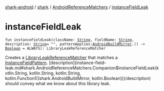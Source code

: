 [shark-android](../../index.md) / [shark](../index.md) / [AndroidReferenceMatchers](index.md) / [instanceFieldLeak](./instance-field-leak.md)

# instanceFieldLeak

`fun instanceFieldLeak(className: `[`String`](https://kotlinlang.org/api/latest/jvm/stdlib/kotlin/-string/index.html)`, fieldName: `[`String`](https://kotlinlang.org/api/latest/jvm/stdlib/kotlin/-string/index.html)`, description: `[`String`](https://kotlinlang.org/api/latest/jvm/stdlib/kotlin/-string/index.html)` = "", patternApplies: `[`AndroidBuildMirror`](../-android-build-mirror/index.md)`.() -> `[`Boolean`](https://kotlinlang.org/api/latest/jvm/stdlib/kotlin/-boolean/index.html)` = ALWAYS): LibraryLeakReferenceMatcher`

Creates a [LibraryLeakReferenceMatcher](#) that matches a [InstanceFieldPattern](#).
[description](instance-field-leak.md#shark.AndroidReferenceMatchers.Companion$instanceFieldLeak(kotlin.String, kotlin.String, kotlin.String, kotlin.Function1((shark.AndroidBuildMirror, kotlin.Boolean)))/description) should convey what we know about this library leak.

